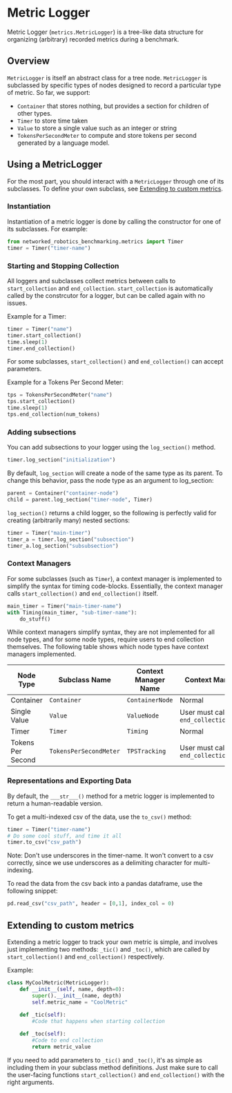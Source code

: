 # Metric Logger

Metric Logger (```metrics.MetricLogger```) is a tree-like data structure for organizing (arbitrary) recorded metrics during a benchmark.

## Overview
```MetricLogger``` is itself an abstract class for a tree node. ```MetricLogger``` is subclassed by specific types of nodes designed to record a particular type of metric. So far, we support:
- ```Container``` that stores nothing, but provides a section for children of other types.
- ```Timer``` to store time taken
- ```Value``` to store a single value such as an integer or string
- ```TokensPerSecondMeter``` to compute and store tokens per second generated by a language model.

## Using a MetricLogger

For the most part, you should interact with a ```MetricLogger``` through one of its subclasses. To define your own subclass, see [Extending to custom metrics](#extending-to-custom-metrics).

### Instantiation

Instantiation of a metric logger is done by calling the constructor for one of its subclasses. For example:

```python
from networked_robotics_benchmarking.metrics import Timer
timer = Timer("timer-name")
```

### Starting and Stopping Collection
All loggers and subclasses collect metrics between calls to ```start_collection``` and ```end_collection```. ```start_collection``` is automatically called by the constrcutor for a logger, but can be called again with no issues.

Example for a Timer:
```python
timer = Timer("name")
timer.start_collection()
time.sleep(1)
timer.end_collection()
```

For some subclasses, ```start_collection()``` and ```end_collection()``` can accept parameters.

Example for a Tokens Per Second Meter:
```python
tps = TokensPerSecondMeter("name")
tps.start_collection()
time.sleep(1)
tps.end_collection(num_tokens)
```

### Adding subsections

You can add subsections to your logger using the ```log_section()``` method.

```python
timer.log_section("initialization")
```

By default, ```log_section``` will create a node of the same type as its parent. To change this behavior, pass the node type as an argument to log_section:
```python
parent = Container("container-node")
child = parent.log_section("timer-node", Timer)
```

```log_section()``` returns a child logger, so the following is perfectly valid for creating (arbitrarily many) nested sections:

```python
timer = Timer("main-timer")
timer_a = timer.log_section("subsection")
timer_a.log_section("subsubsection")
```

### Context Managers
For some subclasses (such as ```Timer```), a context manager is implemented to simplify the syntax for timing code-blocks. Essentially, the context manager calls ```start_collection()``` and ```end_collection()``` itself.

```python
main_timer = Timer("main-timer-name")
with Timing(main_timer, "sub-timer-name"):
    do_stuff()
```

While context managers simplify syntax, they are not implemented for all node types, and for some node types, require users to end collection themselves. The following table shows which node types have context managers implemented.

| Node Type | Subclass Name | Context Manager Name | Context Manager Usage |
| --------- | ------------- | -------------------- | --------------------- |
| Container | ```Container``` | ```ContainerNode``` | Normal |
| Single Value | ```Value``` | ```ValueNode``` | User must call ```end_collection(value)``` |
| Timer | ```Timer``` | ```Timing``` | Normal |
| Tokens Per Second | ```TokensPerSecondMeter``` | ```TPSTracking``` | User must call ```end_collection(num_tokens)``` |

### Representations and Exporting Data
By default, the ```___str___()``` method for a metric logger is implemented to return a human-readable version.

To get a multi-indexed csv of the data, use the ```to_csv()``` method:
```python
timer = Timer("timer-name")
# Do some cool stuff, and time it all
timer.to_csv("csv_path")
```

Note: Don't use underscores in the timer-name. It won't convert to a csv correctly, since we use underscores as a delimiting character for multi-indexing.

To read the data from the csv back into a pandas dataframe, use the following snippet:
```python
pd.read_csv("csv_path", header = [0,1], index_col = 0)
```

## Extending to custom metrics
Extending a metric logger to track your own metric is simple, and involves just implementing two methods: ```_tic()``` and ```_toc()```, which are called by 
```start_collection()``` and ```end_collection()``` respectively.

Example:
```python
class MyCoolMetric(MetricLogger):
    def __init__(self, name, depth=0):
        super().__init__(name, depth)
        self.metric_name = "CoolMetric"
    
    def _tic(self):
        #Code that happens when starting collection

    def _toc(self):
        #Code to end collection
        return metric_value
```

If you need to add parameters to ```_tic()``` and ```_toc()```, it's as simple as including them in your subclass method definitions. Just make sure to call the user-facing functions ```start_collection()``` and ```end_collection()``` with the right arguments.